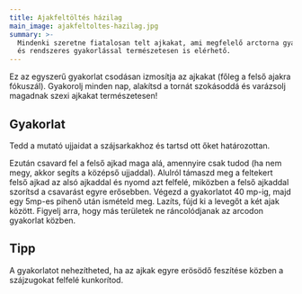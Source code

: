 ```yaml
---
title: Ajakfeltöltés házilag
main_image: ajakfeltoltes-hazilag.jpg
summary: >-
  Mindenki szeretne fiatalosan telt ajkakat, ami megfelelő arctorna gyakorlatokkal
  és rendszeres gyakorlással természetesen is elérhető. 
---
```


Ez az egyszerű gyakorlat csodásan izmosítja az ajkakat (főleg a felső ajakra
fókuszál). Gyakorolj minden nap, alakítsd a tornát szokásoddá és varázsolj
magadnak szexi ajkakat természetesen!

## Gyakorlat
Tedd a mutató ujjaidat a szájsarkakhoz és tartsd ott őket határozottan.

Ezután csavard fel a felső ajkad maga alá, amennyire csak tudod (ha nem megy,
akkor segíts a középső ujjaddal). Alulról támaszd meg a feltekert felső ajkad az
alsó ajkaddal és nyomd azt felfelé, miközben a felső ajkaddal szorítsd a
csavarást egyre erősebben. Végezd a gyakorlatot 40 mp-ig, majd egy 5mp-es pihenő
után ismételd meg. Lazíts, fújd ki a levegőt a két ajak között. Figyelj arra,
hogy más területek ne ráncolódjanak az arcodon gyakorlat közben.

## Tipp
A gyakorlatot nehezítheted, ha az ajkak egyre erösödő feszítése közben a
szájzugokat felfelé kunkorítod.


